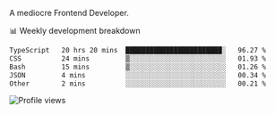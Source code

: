 A mediocre Frontend Developer.

📊 Weekly development breakdown
<!--START_SECTION:waka-->

```txt
TypeScript   20 hrs 20 mins  ████████████████████████░   96.27 %
CSS          24 mins         ▒░░░░░░░░░░░░░░░░░░░░░░░░   01.93 %
Bash         15 mins         ▒░░░░░░░░░░░░░░░░░░░░░░░░   01.26 %
JSON         4 mins          ░░░░░░░░░░░░░░░░░░░░░░░░░   00.34 %
Other        2 mins          ░░░░░░░░░░░░░░░░░░░░░░░░░   00.21 %
```

<!--END_SECTION:waka-->

<img src="https://gpvc.arturio.dev/iqbalfasri" alt="Profile views"/>
